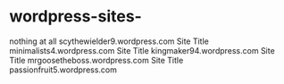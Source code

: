 # wordpress-sites-
nothing at all
scythewielder9.wordpress.com
Site Title
minimalists4.wordpress.com
Site Title
kingmaker94.wordpress.com
Site Title
mrgoosetheboss.wordpress.com
Site Title
passionfruit5.wordpress.com
